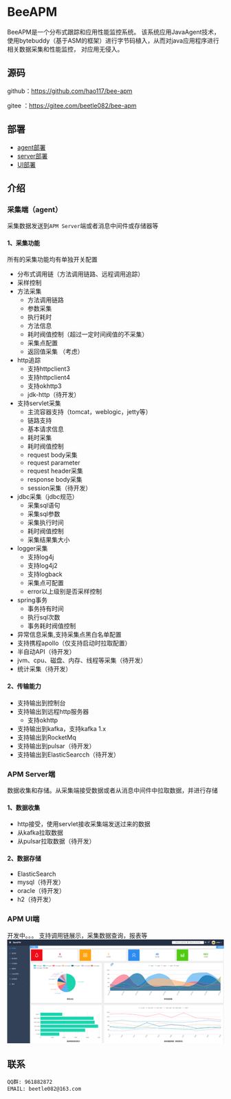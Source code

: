 # BeeAPM
BeeAPM是一个分布式跟踪和应用性能监控系统。
该系统应用JavaAgent技术，使用bytebuddy（基于ASM的框架）进行字节码植入，从而对java应用程序进行相关数据采集和性能监控，
对应用无侵入。
## 源码
github：https://github.com/hao117/bee-apm

gitee ：https://gitee.com/beetle082/bee-apm
## 部署
- [agent部署](docs/cn/agent-deploy.md)
- [server部署](docs/cn/server-deploy.md)
- [UI部署](docs/cn/ui-deploy.md)

## 介绍
### 采集端（agent）
采集数据发送到`APM Server`端或者消息中间件或存储器等
#### 1、采集功能
所有的采集功能均有单独开关配置
- 分布式调用链（方法调用链路、远程调用追踪）
- 采样控制
- 方法采集
    - 方法调用链路
    - 参数采集
    - 执行耗时
    - 方法信息
    - 耗时阀值控制（超过一定时间阀值的不采集）
    - 采集点配置
    - 返回值采集 （考虑）
- http追踪
    - 支持httpclient3
    - 支持httpclient4
    - 支持okhttp3
    - jdk-http（待开发）
- 支持servlet采集
    - 主流容器支持（tomcat，weblogic，jetty等）
    - 链路支持
    - 基本请求信息
    - 耗时采集
    - 耗时阀值控制
    - request body采集
    - request parameter
    - request header采集
    - response body采集
    - session采集（待开发）
- jdbc采集（jdbc规范）
    - 采集sql语句
    - 采集sql参数
    - 采集执行时间
    - 耗时阀值控制
    - 采集结果集大小
- logger采集
    - 支持log4j
    - 支持log4j2
    - 支持logback
    - 采集点可配置
    - error以上级别是否采样控制
- spring事务
    - 事务持有时间
    - 执行sql次数
    - 事务耗时阀值控制
- 异常信息采集,支持采集点黑白名单配置
- 支持携程apollo（仅支持启动时拉取配置）
- 半自动API（待开发）
- jvm、cpu、磁盘、内存、线程等采集（待开发）
- 统计采集（待开发）

#### 2、传输能力
- 支持输出到控制台
- 支持输出到远程http服务器
    - 支持okhttp
- 支持输出到kafka，支持kafka 1.x
- 支持输出到RocketMq
- 支持输出到pulsar（待开发）
- 支持输出到ElasticSearcch（待开发）

### APM Server端
数据收集和存储。从采集端接受数据或者从消息中间件中拉取数据，并进行存储
#### 1、数据收集
- http接受，使用servlet接收采集端发送过来的数据
- 从kafka拉取数据
- 从pulsar拉取数据（待开发）

#### 2、数据存储
- ElasticSearch
- mysql（待开发）
- oracle（待开发）
- h2（待开发）

### APM UI端
开发中。。。
支持调用链展示，采集数据查询，报表等
![](./docs/pic/beeapm.png)
## 联系
```
QQ群: 961882872
EMAIL: beetle082@163.com
```

